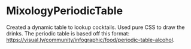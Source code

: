 # MixologyPeriodicTable
Created a dynamic table to lookup cocktails. Used pure CSS to draw the drinks. The periodic table is based off this format: https://visual.ly/community/infographic/food/periodic-table-alcohol.
